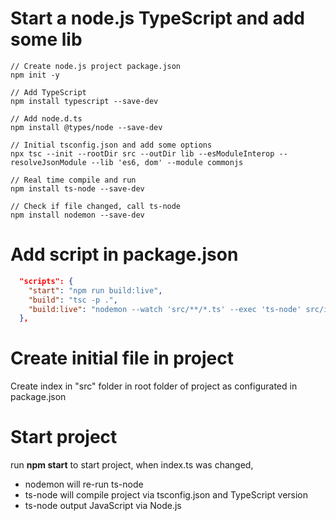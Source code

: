 # Start a node.js TypeScript and add some lib
```console
// Create node.js project package.json
npm init -y

// Add TypeScript
npm install typescript --save-dev

// Add node.d.ts
npm install @types/node --save-dev

// Initial tsconfig.json and add some options
npx tsc --init --rootDir src --outDir lib --esModuleInterop --resolveJsonModule --lib 'es6, dom' --module commonjs

// Real time compile and run
npm install ts-node --save-dev 

// Check if file changed, call ts-node
npm install nodemon --save-dev
```

# Add script in package.json
```json
  "scripts": {
    "start": "npm run build:live",
    "build": "tsc -p .",
    "build:live": "nodemon --watch 'src/**/*.ts' --exec 'ts-node' src/index.ts"
  },
```

# Create initial file in project
Create index in "src" folder in root folder of project as configurated in package.json
# Start project
run **npm start** to start project, when index.ts was changed,
* nodemon will re-run ts-node
* ts-node will compile project via tsconfig.json and TypeScript version
* ts-node output JavaScript via Node.js